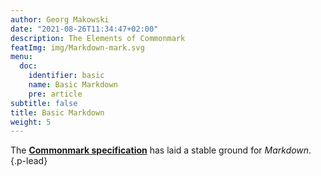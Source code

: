 ```yaml
---
author: Georg Makowski
date: "2021-08-26T11:34:47+02:00"
description: The Elements of Commonmark
featImg: img/Markdown-mark.svg
menu:
  doc:
    identifier: basic
    name: Basic Markdown
    pre: article
subtitle: false
title: Basic Markdown
weight: 5
---
```


The [**Commonmark specification**][cmark] has laid a stable ground for *_Markdown_*.
{.p-lead} <!--more-->

[cmark]: https://spec.commonmark.org
